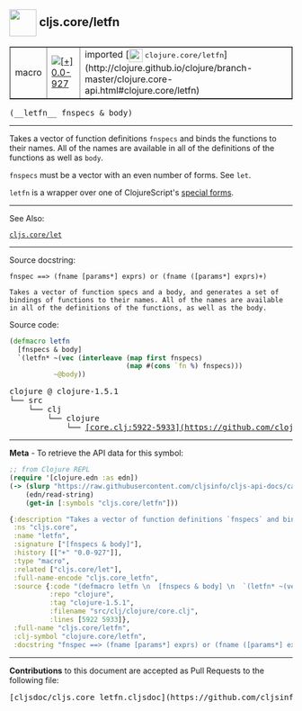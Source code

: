 ## <img width="48px" valign="middle" src="http://i.imgur.com/Hi20huC.png"> cljs.core/letfn

 <table border="1">
<tr>

<td>macro</td>
<td><a href="https://github.com/cljsinfo/cljs-api-docs/tree/0.0-927"><img valign="middle" alt="[+] 0.0-927" src="https://img.shields.io/badge/+-0.0--927-lightgrey.svg"></a> </td>
<td>
imported [<img height="24px" valign="middle" src="http://i.imgur.com/1GjPKvB.png"> <samp>clojure.core/letfn</samp>](http://clojure.github.io/clojure/branch-master/clojure.core-api.html#clojure.core/letfn)
</td>
</tr>
</table>

 <samp>
(__letfn__ fnspecs & body)<br>
</samp>

---

Takes a vector of function definitions `fnspecs` and binds the functions to
their names. All of the names are available in all of the definitions of the
functions as well as `body`.

`fnspecs` must be a vector with an even number of forms. See `let`.

`letfn` is a wrapper over one of ClojureScript's [special forms].

[special forms]:http://clojure.org/special_forms

---


See Also:

[`cljs.core/let`](cljs.core_let.md)<br>

---

Source docstring:

```
fnspec ==> (fname [params*] exprs) or (fname ([params*] exprs)+)

Takes a vector of function specs and a body, and generates a set of
bindings of functions to their names. All of the names are available
in all of the definitions of the functions, as well as the body.
```

Source code:

```clj
(defmacro letfn 
  [fnspecs & body] 
  `(letfn* ~(vec (interleave (map first fnspecs) 
                             (map #(cons `fn %) fnspecs)))
           ~@body))
```

 <pre>
clojure @ clojure-1.5.1
└── src
    └── clj
        └── clojure
            └── <ins>[core.clj:5922-5933](https://github.com/clojure/clojure/blob/clojure-1.5.1/src/clj/clojure/core.clj#L5922-L5933)</ins>
</pre>


---

__Meta__ - To retrieve the API data for this symbol:

```clj
;; from Clojure REPL
(require '[clojure.edn :as edn])
(-> (slurp "https://raw.githubusercontent.com/cljsinfo/cljs-api-docs/catalog/cljs-api.edn")
    (edn/read-string)
    (get-in [:symbols "cljs.core/letfn"]))
```

```clj
{:description "Takes a vector of function definitions `fnspecs` and binds the functions to\ntheir names. All of the names are available in all of the definitions of the\nfunctions as well as `body`.\n\n`fnspecs` must be a vector with an even number of forms. See `let`.\n\n`letfn` is a wrapper over one of ClojureScript's [special forms].\n\n[special forms]:http://clojure.org/special_forms",
 :ns "cljs.core",
 :name "letfn",
 :signature ["[fnspecs & body]"],
 :history [["+" "0.0-927"]],
 :type "macro",
 :related ["cljs.core/let"],
 :full-name-encode "cljs.core_letfn",
 :source {:code "(defmacro letfn \n  [fnspecs & body] \n  `(letfn* ~(vec (interleave (map first fnspecs) \n                             (map #(cons `fn %) fnspecs)))\n           ~@body))",
          :repo "clojure",
          :tag "clojure-1.5.1",
          :filename "src/clj/clojure/core.clj",
          :lines [5922 5933]},
 :full-name "cljs.core/letfn",
 :clj-symbol "clojure.core/letfn",
 :docstring "fnspec ==> (fname [params*] exprs) or (fname ([params*] exprs)+)\n\nTakes a vector of function specs and a body, and generates a set of\nbindings of functions to their names. All of the names are available\nin all of the definitions of the functions, as well as the body."}

```

---

__Contributions__ to this document are accepted as Pull Requests to the following file:

 <pre>
[cljsdoc/cljs.core_letfn.cljsdoc](https://github.com/cljsinfo/cljs-api-docs/blob/master/cljsdoc/cljs.core_letfn.cljsdoc)
</pre>

